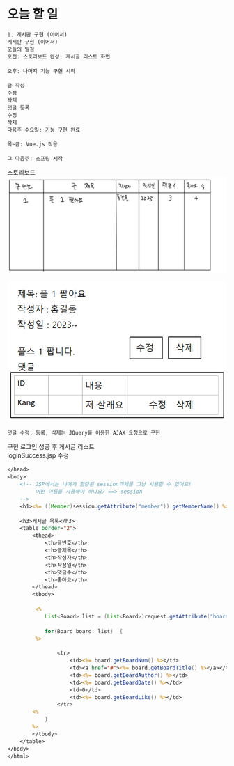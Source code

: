 # 오늘 할 일
```
1. 게시판 구현 (이어서)
게시판 구현 (이어서)
오늘의 일정
오전: 스토리보드 완성, 게시글 리스트 화면

오후: 나머지 기능 구현 시작

글 작성
수정
삭제
댓글 등록
수정
삭제
다음주 수요일: 기능 구현 완료

목~금: Vue.js 적용

그 다음주: 스프링 시작
```
스토리보드
![](images/2023_02_10_수업정리.md/f7a81b58fd7ef3f5dd5422d0d0332487.png.png)

![](images/2023_02_10_수업정리.md/3c3968b587161df59d411f121e8febf6.png.png)
```
댓글 수정, 등록, 삭제는 JQuery를 이용한 AJAX 요청으로 구현
```
구현
로그인 성공 후 게시글 리스트    
loginSuccess.jsp 수정
```jsp
</head>
<body>
    <!-- JSP에서는 나에게 할당된 session객체를 그냥 사용할 수 있어요! 
         어떤 이름을 사용해야 하나요? ==> session
    -->
	<h1><%= ((Member)session.getAttribute("member")).getMemberName() %>님 환영합니다.</h1>
	
	<h3>게시글 목록</h3>
	<table border="2">
		<thead>
			<th>글번호</th>
			<th>글제목</th>
			<th>작성자</th>
			<th>작성일</th>
			<th>댓글수</th>
			<th>좋아요</th>
		</thead>
		<tbody>
		
		 <%  
		    List<Board> list = (List<Board>)request.getAttribute("boardList");
		    
		    for(Board board: list)  { 
		 %>
		
				<tr>
					<td><%= board.getBoardNum() %></td>
					<td><a href="#"><%= board.getBoardTitle() %></a></td>
					<td><%= board.getBoardAuthor() %></td>
					<td><%= board.getBoardDate() %></td>
					<td>0</td>
					<td><%= board.getBoardLike() %></td>
				</tr>
		<%
		    } 
		%>	
		</tbody>
	</table>	
</body>
</html>
```